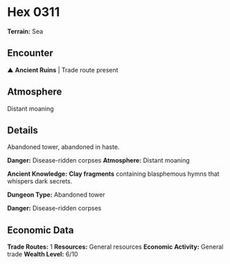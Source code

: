 # Hex 0311

**Terrain:** Sea

## Encounter
▲ **Ancient Ruins** | Trade route present

## Atmosphere
Distant moaning

## Details
Abandoned tower, abandoned in haste.

**Danger:** Disease-ridden corpses
**Atmosphere:** Distant moaning


**Ancient Knowledge:** **Clay fragments** containing blasphemous hymns that whispers dark secrets.

**Dungeon Type:** Abandoned tower

**Danger:** Disease-ridden corpses

## Economic Data
**Trade Routes:** 1
**Resources:** General resources
**Economic Activity:** General trade
**Wealth Level:** 6/10
